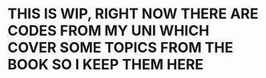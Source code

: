 

# THIS IS WIP, RIGHT NOW THERE ARE CODES FROM MY UNI WHICH COVER SOME TOPICS FROM THE BOOK SO I KEEP THEM HERE
